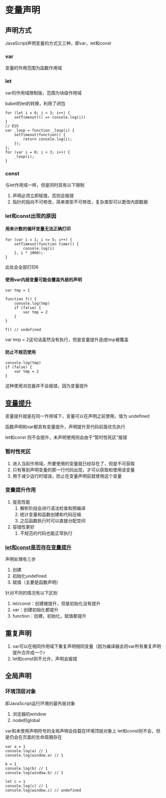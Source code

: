 # 变量声明

## 声明方式

JavaScript声明变量的方式又三种，即var，let和const

### var

变量的作用范围为函数作用域

### let

var的作用域限制版，范围为块级作用域

babel的let的转换，利用了闭包

```JS
for (let i = 0; i < 3; i++) {
    setTimeout(() => console.log(i))
}
// ES5
var _loop = function _loop(i) {
    setTimeout(function() {
        return console.log(i);
    });
};
for (var i = 0; i < 3; i++) {
    _loop(i);
}
```

### const

与let作用域一样，但是同时具有以下限制

1. 声明必须立即赋值，否则会报错
2. 指针的指向不可修改，简单类型不可修改，复杂类型可以更改内部数据

### let和const出现的原因

#### 用来计数的循环变量无法正确打印

```JS
for (var i = 1; i <= 5; i++) {
    setTimeout(function timer() {
        console.log(i)
    }, i * 1000);
}
```

此处会全部打印6

#### 使用var内层变量可能会覆盖外层的声明

```JS
var tmp = 1

function f() {
    console.log(tmp)
    if (false) {
        var tmp = 2
    }
}

f() // undefined
```

var tmp = 2这句话虽然没有执行，但是变量提升造成tmp被覆盖

#### 防止不规范使用

```JS
console.log(tmp)
if (false) {
    var tmp = 2
}
```

这种使用浏览器并不会报错，因为变量提升

## [变量提升](https://juejin.cn/post/6844904051369312263)

变量提升就是在同一作用域下，变量可以在声明之前使用，值为 undefined

函数声明和var都具有变量提升，声明提升至代码前面优先执行

let和const 则不会提升，未声明使用则会由于“暂时性死区”报错

### 暂时性死区

1. 进入当前作用域，所要使用的变量就已经存在了，但是不可获取
2. 只有等到声明变量的那一行代码出现，才可以获取和使用该变量
3. 用于减少运行时错误，防止在变量声明前就使用这个变量

### 变量提升作用

1. 提高性能
   1. 解析阶段会进行语法检查和预编译
   2. 统计变量和函数创建和代码压缩
   3. 之后函数执行时可以直接分配空间
2. 容错性更好
   1. 不规范的代码也能正常执行

### [let和const是否存在变量提升](https://zhuanlan.zhihu.com/p/28140450)

声明处理有三步
1. 创建
2. 初始化undefined
3. 赋值（主要是函数声明）

针对不同的情况有以下区别
1. let/const：创建被提升，但是初始化没有提升
2. var：创建初始化都提升
3. function：创建，初始化，赋值都提升

## 重复声明

1. var可以在相同作用域下重复声明相同变量（因为编译器会将var所有重复声明提升合并成一个）
2. let和const则不允许，声明会报错

## 全局声明

### 环境顶层对象

即JavaScript运行环境的最外层对象
1. 浏览器的window
2. node的global

var和未使用声明符号的全局声明会挂载在环境顶层对象上
let和const则不会，但是仍会在页面的生命周期存在

```JS
var a = 1
console.log(a) // 1
console.log(window.a) // 1

b = 1
console.log(b) // 1
console.log(window.b) // 1

let c = 1
console.log(c) // 1
console.log(window.c) // undefined
```
